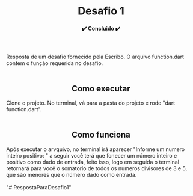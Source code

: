 <meta charset=”UTF-8″>
<h1 align="center"> Desafio 1 </h1>
<h4 align="center"> ✔️ Concluido ✔️ </h4>
<br></br>
Resposta de um desafio fornecido pela Escribo. O arquivo function.dart contem o função requerida no desafio.
<br></br>
<h2 align="center"> Como executar </h2>
Clone o projeto. No terminal, vá para a pasta do projeto e rode "dart function.dart".
<br></br>
<h2 align="center"> Como funciona </h2>
Após executar o arvquivo, no terminal irá aparecer "Informe um numero inteiro positivo: " a seguir você terá que fonecer um número inteiro e positivo como dado de entrada, feito isso, logo em seguida o terminal retornará para você o somatorio de todos os numeros divisores de 3 e 5, que são menores que o número dado como entrada.
<br></br>"# RespostaParaDesafio1" 
